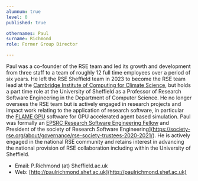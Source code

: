```yaml
---
alumnum: true
level: 0
published: true

othernames: Paul
surname: Richmond
role: Former Group Director

---
```


Paul was a co-founder of the RSE team and led its growth and development from three staff to a team of roughly 12 full time employees over a period of six years. He left the RSE Sheffield team in 2023 to become the RSE team lead at the [Cambridge Institute of Computing for Climate Science](https://cambridge-iccs.github.io/), but holds a part time role at the University of Sheffield as a Professor of Research Software Engineering in the Department of Computer Science. He no longer oversees the RSE team but is actively engaged in research projects and impact work relating to the application of research software, in particular the [FLAME GPU](http://www.flamegpu.com) software for GPU accelerated agent based simulation. Paul was formally an [EPSRC Research Software Engineering Fellow](https://rse.ac.uk/community/epsrc-rse-fellows/) and President of the society of Research Software Engineering](https://society-rse.org/about/governance/rse-society-trustees-2020-2021/). He is actively engaged in the national RSE community and retains interest in advancing the national provision of RSE collaboration including within the University of Sheffield. 

* Email: P.Richmond (at) Sheffield.ac.uk
* Web: [http://paulrichmond.shef.ac.uk](http://paulrichmond.shef.ac.uk)
